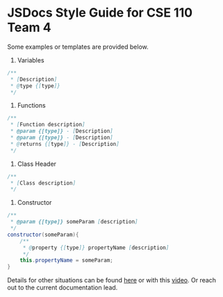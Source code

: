 # JSDocs Style Guide for CSE 110 Team 4

Some examples or templates are provided below.  

1. Variables
```java
/**
 * [Description]
 * @type {[type]}
 */
```

1. Functions
```java
/**
 * [Function description]
 * @param {[type]} - [Description]
 * @param {[type]} - [Description]
 * @returns {[type]} - [Description]
 */
```

1. Class Header
```java
/**
 * [Class description] 
 */ 
```

1. Constructor
```java
/**
 * @param {[type]} someParam [description]
 */ 
constructor(someParam){
    /**
     * @property {[type]} propertyName [description]
     */ 
    this.propertyName = someParam; 
}
```

Details for other situations can be found [here](https://google.github.io/styleguide/jsguide.html#jsdoc-general-form) or with this [video](https://www.youtube.com/watch?v=YK-GurROGIg&t=1190s). Or reach out to the current documentation lead. 